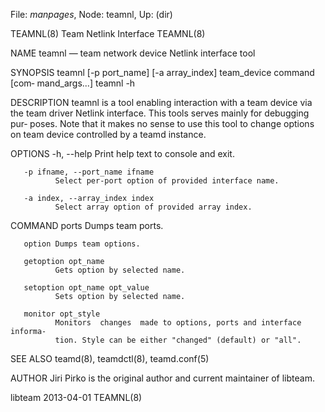 File: *manpages*,  Node: teamnl,  Up: (dir)

TEAMNL(8)                   Team Netlink Interface                   TEAMNL(8)



NAME
       teamnl — team network device Netlink interface tool

SYNOPSIS
       teamnl  [-p  port_name]  [-a  array_index]  team_device  command  [com‐
       mand_args...]
       teamnl -h

DESCRIPTION
       teamnl is a tool enabling interaction with a team device via  the  team
       driver  Netlink  interface. This tools serves mainly for debugging pur‐
       poses. Note that it makes no sense to use this tool to  change  options
       on team device controlled by a teamd instance.

OPTIONS
       -h, --help
              Print help text to console and exit.

       -p ifname, --port_name ifname
              Select per-port option of provided interface name.

       -a index, --array_index index
              Select array option of provided array index.

COMMAND
       ports  Dumps team ports.

       option Dumps team options.

       getoption opt_name
              Gets option by selected name.

       setoption opt_name opt_value
              Sets option by selected name.

       monitor opt_style
              Monitors  changes  made to options, ports and interface informa‐
              tion. Style can be either "changed" (default) or "all".

SEE ALSO
       teamd(8), teamdctl(8), teamd.conf(5)

AUTHOR
       Jiri Pirko is the original author and current maintainer of libteam.



libteam                           2013-04-01                         TEAMNL(8)
